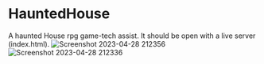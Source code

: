 # HauntedHouse
A haunted House rpg game-tech assist. It should be open with a live server (index.html).
![Screenshot 2023-04-28 212356](https://user-images.githubusercontent.com/102559693/235287131-43aad5f3-7fce-4d6d-a95f-5c03c95d80ab.png)
![Screenshot 2023-04-28 212336](https://user-images.githubusercontent.com/102559693/235287132-f39f16ab-f760-43ed-b02a-5c02aed0a04f.png)
